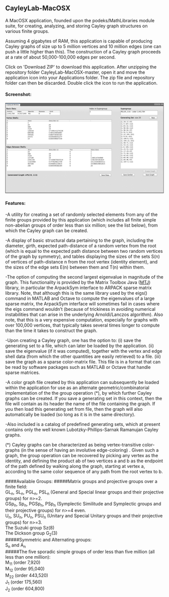 ## CayleyLab-MacOSX
A MacOSX application, founded upon the podeks/MathLibraries module suite, for creating, analyzing, and storing Cayley graph structures on various finite groups.

Assuming 4 gigabytes of RAM, this application is capable of producing Cayley graphs of size up to 5 million vertices and 10 million edges (one can push a little higher than this).  The construction of a Cayley graph proceeds at a rate of about 50,000-100,000 edges per second.

Click on 'Download ZIP' to download this application. After unzipping the repository folder CayleyLab-MacOSX-master, open it and move the application icon into your Applications folder. The zip file and repository folder can then be discarded. Double click the icon to run the application.

#### Screenshot:
![image 01](/screenshots/img01.jpg)

#### Features:
-A utility for creating a set of randomly selected elements from any of the finite groups provided by this application (which includes all finite simple non-abelian groups of order less than six million; see the list below), from which the Cayley graph can be created.

-A display of basic structural data pertaining to the graph, including the diameter, girth, expected path-distance of a random vertex from the root (which is equal to the expected path distance between two random vertices of the graph by symmetry), and tables displaying the sizes of the sets S(n) of vertices of path-distance n from the root vertex (identity element), and the sizes of the edge sets E(n) between them and T(n) within them.

-The option of computing the second largest eigenvalue in magnitude of the graph.  This functionality is provided by the Matrix Toolbox Java ([MTJ](https://github.com/fommil/matrix-toolkits-java.git)) library, in particular the ArpackSym interface to ARPACK sparse matrix library.  Note, that although this is the same library used by the eigs() command in MATLAB and Octave to compute the eigenvalues of a large sparse matrix, the ArpackSym interface will sometimes fail in cases where the eigs command wouldn’t (because of trickiness in avoiding numerical instabilities that can arise in the underlying Arnoldi/Lanczos algorithm).  Also note, that this is a very expensive computation, especially for graphs with over 100,000 vertices, that typically takes several times longer to compute than the time it takes to construct the graph.

-Upon creating a Cayley graph, one has the option to:
  (i) save the generating set to a file, which can later be loaded by the application.
 (ii) save the eigenvalue (if it was computed), together with the vertex and edge shell data (from which the other quantities are easily retrieved) to a file.
(iii) save the graph as a sparse color-matrix file.  This file is in a format that can be read by software packages such as MATLAB or Octave that handle sparse matrices.

-A color graph file created by this application can subsequently be loaded within the application for use as an alternate geometric/combinatorial implementation of the the group operation (*), by which further Cayley graphs can be created.
If you save a generating set in this context, then the file will contain as its header the name of the file containing the graph.  If you then load this generating set from file, then the graph will also automatically be loaded (so long as it is in the same directory).

-Also included is a catalog of predefined generating sets, which at present contains only the well known Lubotzky-Phillips-Sarnak Ramanujan Cayley graphs.

(*) Cayley graphs can be characterized as being vertex-transitive color-graphs (in the sense of having an involutive edge-coloring) .  Given such a graph, the group operation can be recovered by picking any vertex as the identity, and defining the product ab of two vertices a and b as the endpoint of the path defined by walking along the graph, starting at vertex a, according to the same color sequence of any path from the root vertex to b.

####Available Groups:
#####Matrix groups and projective groups over a finite field:<br>
GL<sub>n</sub>, SL<sub>n</sub>, PGL<sub>n</sub>, PSL<sub>n</sub> (General and Special linear groups and their projective groups) for n>=2.<br>
GSp<sub>n</sub>, Sp<sub>n</sub>, PGSp<sub>n</sub>, PSp<sub>n</sub> (Symplectic Similitude and Symplectic groups and their projective groups) for n>=4 even.<br>
U<sub>n</sub>, SU<sub>n</sub>, PU<sub>n</sub>, PSU<sub>n</sub> (Unitary and Special Unitary groups and their projective groups) for n>=3.<br>
The Suzuki group Sz(8)<br> 
The Dickson group G<sub>2</sub>(3)<br>
#####Symmetric and Alternating groups:<br>
S<sub>n</sub> and A<sub>n</sub><br>
#####The five sporadic simple groups of order less than five million (all less than one million):<br>
M<sub>11</sub> (order 7,920)<br>
M<sub>12</sub> (order 95,040)<br>
M<sub>22</sub> (order 443,520)<br>
J<sub>1</sub> (order 175,560)<br>
J<sub>2</sub> (order 604,800) <br>
